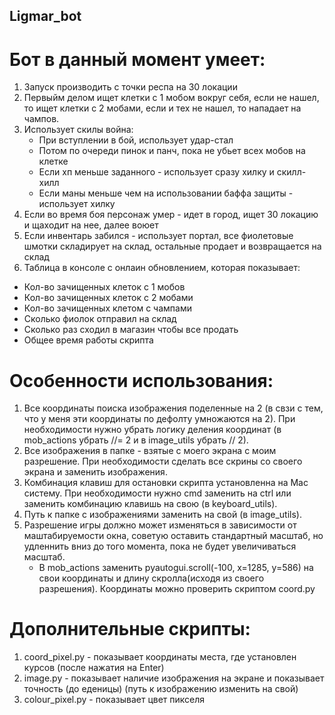 ## Ligmar_bot
# Бот в данный момент умеет:
1. Запуск производить с точки респа на 30 локации
2. Первыйм делом ищет клетки с 1 мобом вокруг себя, если не нашел, то ищет клетки с 2 мобами, если и тех не нашел, то нападает на чампов.
3. Использует скилы война:
    * При вступлении в бой, использует удар-стал
    * Потом по очереди пинок и панч, пока не убьет всех мобов на клетке
    * Если хп меньше заданного - использует сразу хилку и скилл-хилл
    * Если маны меньше чем на использовании баффа защиты - использует хилку
4. Если во время боя персонаж умер - идет в город, ищет 30 локацию и щаходит на нее, далее воюет
5. Если инвентарь забился - использует портал, все фиолетовые шмотки складирует на склад, остальные продает и возвращается на склад
6. Таблица в консоле с онлаин обновлением, которая показывает:
 * Кол-во зачищенных клеток с 1 мобов
 * Кол-во зачищенных клеток с 2 мобами
 * Кол-во зачищенных клетом с чампами
 * Сколько фиолок отправил на склад
 * Сколько раз сходил в магазин чтобы все продать
 * Общее время работы скрипта

# Особенности использования:
1. Все координаты поиска изображения поделенные на 2 (в свзи с тем, что у меня эти координаты по дефолту умножаются на 2). При необходимости нужно убрать логику деления координат (в mob_actions убрать //= 2 и в image_utils убрать // 2).
2. Все изображения в папке - взятые с моего экрана с моим разрешение. При необходимости сделать все скрины со своего экрана и заменить изображения.
3. Комбинация клавиш для остановки скрипта установленна на Mac систему. При необходимости нужно cmd заменить на ctrl или заменить комбинацию клавишь на свою (в keyboard_utils).
4. Путь к папке с изображениями заменить на свой (в image_utils).
5. Разрешение игры должно может изменяться в зависимости от маштабируемости окна, советую оставить стандартный масштаб, но удленнить вниз до того момента, пока не будет увеличиваться масштаб.
    * В mob_actions заменить pyautogui.scroll(-100, x=1285, y=586) на свои координаты и длину скролла(исходя из своего разрешения). Координаты можно проверить скриптом coord.py

 # Дополнительные скрипты:
 1. coord_pixel.py - показывает координаты места, где установлен курсов (после нажатия на Enter)
 2. image.py - показывает наличие изображения на экране и показывает точность (до еденицы) (путь к изображению изменить на свой)
 3. colour_pixel.py - показывает цвет пикселя